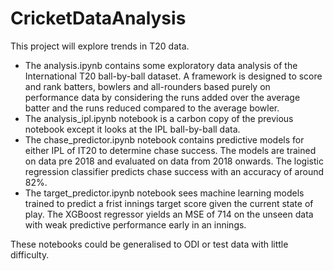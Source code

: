 # CricketDataAnalysis

This project will explore trends in T20 data. 

* The analysis.ipynb contains some exploratory data analysis of the International T20 ball-by-ball dataset. A framework is designed to score and rank batters, bowlers and all-rounders based purely on performance data by considering the runs added over the average batter and the runs reduced compared to the average bowler.
* The analysis_ipl.ipynb notebook is a carbon copy of the previous notebook except it looks at the IPL ball-by-ball data.
* The chase_predictor.ipynb notebook contains predictive models for either IPL of IT20 to determine chase success. The models are trained on data pre 2018 and evaluated on data from 2018 onwards. The logistic regression classifier predicts chase success with an accuracy of around 82%.
* The target_predictor.ipynb notebook sees machine learning models trained to predict a frist innings target score given the current state of play. The XGBoost regressor yields an MSE of 714 on the unseen data with weak predictive performance early in an innings.

These notebooks could be generalised to ODI or test data with little difficulty. 


